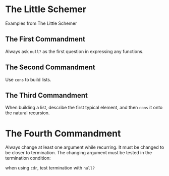 The Little Schemer
==================

Examples from The Little Schemer

## The First Commandment

Always ask `null?` as the first question in expressing any functions.


## The Second Commandment

Use `cons` to build lists.


## The Third Commandment

When building a list, describe the first typical element, and then `cons` it onto the natural recursion.


# The Fourth Commandment

Always change at least one argument while recurring. It must be changed to be closer to termination. The changing argument must be tested in the termination condition:

when using `cdr`, test termination with `null?`
